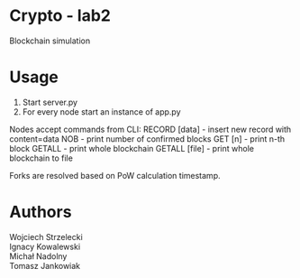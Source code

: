 #  Crypto - lab2
Blockchain simulation

# Usage
1. Start server.py
2. For every node start an instance of app.py

Nodes accept commands from CLI:
    RECORD [data] - insert new record with content=data
    NOB - print number of confirmed blocks
    GET [n] - print n-th block
    GETALL - print whole blockchain
    GETALL [file] - print whole blockchain to file

Forks are resolved based on PoW calculation timestamp.

# Authors

Wojciech Strzelecki \
Ignacy Kowalewski \
Michał Nadolny \
Tomasz Jankowiak

